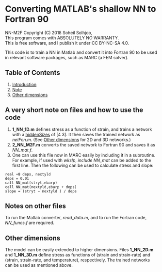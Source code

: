 # Converting MATLAB's shallow NN to Fortran 90
NN-M2F  Copyright (C) 2018  Soheil Solhjoo,  
This program comes with ABSOLUTELY NO WARRANTY.  
This is free software, and I publish it under CC BY-NC-SA 4.0.

This code is to train a NN in Matlab and convert it into Fortran 90 to be used in relevant software packages, such as MARC (a FEM solver).

## Table of Contents
1. [Introduction](#a-very-short-note-on-files-and-how-to-use-the-code)
2. [Note](#notes-on-other-files)
3. [Other dimensions](#other-dimensions)

## A very short note on files and how to use the code
1. **1_NN_1D.m** defines stress as a function of strain, and trains a network with a [hiddenSizes](https://mathworks.com/help/deeplearning/ref/feedforwardnet.html#mw_c6e1d17d-b711-42ec-81cf-1a0eb4271932) of [4 3]. It then saves the trained network as *netFcn.m*. (See [Other dimensions](#other-dimensions) for 2D and 3D networks.)
2. **2_NN_M2F.m** converts the saved network to Fortran 90 and saves it as *NN_mat.f*.
3. One can use this file now in MARC easily by including it in a subroutine. For example, if used with *wkslp*, *include NN_mat* can be added to the first line. Then the following can be used to calculate stress and slope:
```
real ∗8 deps, nextyld
deps = 0.01
call NN_mat(stryt,ebarp)
call NN_mat(nextyld,ebarp + deps)
slope = (stryt − nextyld ) / deps
```
## Notes on other files
To run the Matlab converter, *read_data.m*, and to run the Fortran code, *NN_funcs.f* are required.

## Other dimensions
The model can be easily extended to higher dimensions. Files **1_NN_2D.m** and **1_NN_3D.m** define stress as functions of (strain and strain-rate) and (strain, strain-rate, and temperature), respectively. The trained networks can be used as mentioned above.
